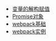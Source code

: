 - [变量的解构赋值](/md/destructuring.md)
- [Promise对象](/md/promise.md)
- [webpack基础](/md/webpack.md)
- [webpack实例](/md/webpackexample.md)